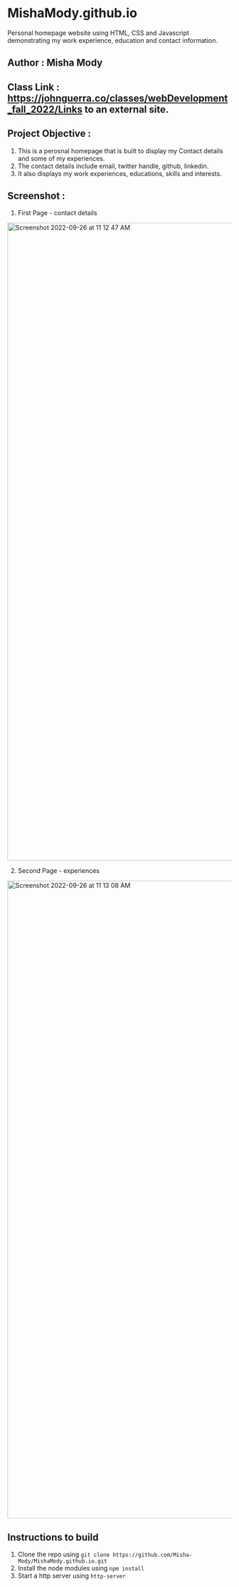 # MishaMody.github.io

Personal homepage website using HTML, CSS and Javascript demonstrating my work experience, education and contact information.

## Author : Misha Mody


## Class Link : https://johnguerra.co/classes/webDevelopment_fall_2022/Links to an external site.


## Project Objective :

1. This is a perosnal homepage that is built to display my Contact details and some of my experiences. 
2. The contact details include email, twitter handle, github, linkedin. 
3. It also displays my work experiences, educations, skills and interests.


## Screenshot :

1. First Page - contact details

<img width="1432" alt="Screenshot 2022-09-26 at 11 12 47 AM" src="https://user-images.githubusercontent.com/44525752/192350108-abf56f1e-c2ea-4d2f-96c7-f7d079ceb648.png">

2. Second Page - experiences 

<img width="1432" alt="Screenshot 2022-09-26 at 11 13 08 AM" src="https://user-images.githubusercontent.com/44525752/192350218-70d077af-52c8-417a-853e-8592318323fd.png">


## Instructions to build

1. Clone the repo using `git clone https://github.com/Misha-Mody/MishaMody.github.io.git`
2. Install the node modules using `npm install`
3. Start a http server using `http-server`
